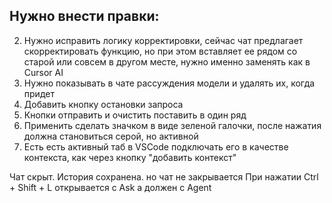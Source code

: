 
## Нужно внести правки:

2) Нужно исправить логику корректировки, сейчас чат предлагает скорректировать функцию, но при этом вставляет ее рядом со старой или совсем в другом месте, нужно именно заменять как в Cursor AI
3) Нужно показывать в чате рассуждения модели <think> и удалять их, когда придет </think>
4) Добавить кнопку остановки запроса
5) Кнопки отправить и очистить поставить в один ряд
6) Применить сделать значком в виде зеленой галочки, после нажатия должна становиться серой, но активной
7) Есть есть активный таб в VSCode подключать его в качестве контекста, как через кнопку "добавить контекст"

Чат скрыт. История сохранена. но чат не закрывается
При нажатии Ctrl + Shift + L открывается с Ask а должен с Agent